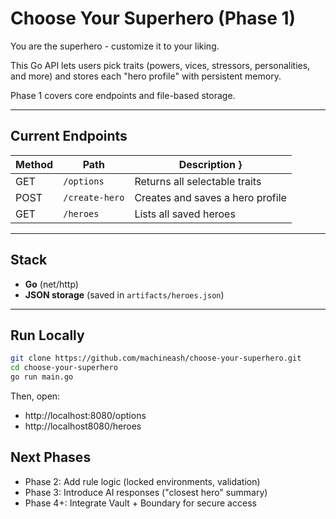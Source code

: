 # Choose Your Superhero (Phase 1)

You are the superhero - customize it to your liking.

This Go API lets users pick traits (powers, vices, stressors, personalities, and more) and stores each "hero profile" with persistent memory.

Phase 1 covers core endpoints and file-based storage.

---

## Current Endpoints
| Method | Path | Description }
|---------|-------|--------------|
| GET | `/options` | Returns all selectable traits |
| POST | `/create-hero` | Creates and saves a hero profile |
| GET | `/heroes` | Lists all saved heroes |

---

## Stack
- **Go** (net/http)
- **JSON storage** (saved in `artifacts/heroes.json`)

---

## Run Locally
``` bash
git clone https://github.com/machineash/choose-your-superhero.git
cd choose-your-superhero
go run main.go
```

Then, open:
- http://localhost:8080/options
- http://localhost8080/heroes

## Next Phases
- Phase 2: Add rule logic (locked environments, validation)
- Phase 3: Introduce AI responses ("closest hero" summary)
- Phase 4+: Integrate Vault + Boundary for secure access
